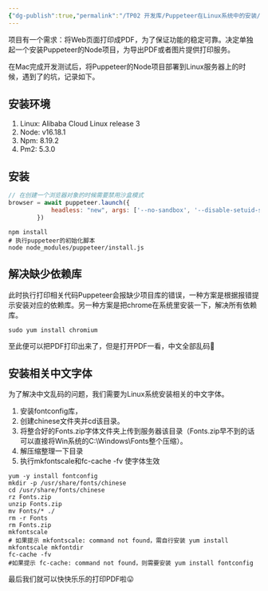 ```yaml
---
{"dg-publish":true,"permalink":"/TP02 开发库/Puppeteer在Linux系统中的安装/","dgPassFrontmatter":true,"created":"2023-12-05T15:01:45.343+08:00","updated":"2024-06-01T10:49:48.852+08:00"}
---
```


项目有一个需求：将Web页面打印成PDF，为了保证功能的稳定可靠。决定单独起一个安装Puppeteer的Node项目，为导出PDF或者图片提供打印服务。

在Mac完成开发测试后，将Puppeteer的Node项目部署到Linux服务器上的时候，遇到了的坑，记录如下。
## 安装环境

1. Linux: Alibaba Cloud Linux release 3
2. Node: v16.18.1
3. Npm: 8.19.2
4. Pm2: 5.3.0
## 安装

```js
// 在创建一个浏览器对象的时候需要禁用沙盒模式
browser = await puppeteer.launch({
			headless: "new", args: ['--no-sandbox', '--disable-setuid-sandbox'],
		})
```

```shell
npm install
# 执行puppeteer的初始化脚本
node node_modules/puppeteer/install.js
```
## 解决缺少依赖库

此时执行打印相关代码Puppeteer会报缺少项目库的错误，一种方案是根据报错提示安装对应的依赖库。另一种方案是把chrome在系统里安装一下，解决所有依赖库。

```shell
sudo yum install chromium
```

至此便可以把PDF打印出来了，但是打开PDF一看，中文全部乱码🥰
## 安装相关中文字体

为了解决中文乱码的问题，我们需要为Linux系统安装相关的中文字体。
1. 安装fontconfig库，
2. 创建chinese文件夹并cd该目录。
3. 将整合好的Fonts.zip字体文件夹上传到服务器该目录（Fonts.zip早不到的话可以直接将Win系统的C:\Windows\Fonts整个压缩）。
4. 解压缩整理一下目录
5. 执行mkfontscale和fc-cache -fv 使字体生效

```shell
yum -y install fontconfig
mkdir -p /usr/share/fonts/chinese
cd /usr/share/fonts/chinese
rz Fonts.zip
unzip Fonts.zip
mv Fonts/* ./
rm -r Fonts
rm Fonts.zip
mkfontscale 
# 如果提示 mkfontscale: command not found，需自行安装 yum install mkfontscale mkfontdir
fc-cache -fv 
#如果提示 fc-cache: command not found，则需要安装 yum install fontconfig
```

最后我们就可以快快乐乐的打印PDF啦😛